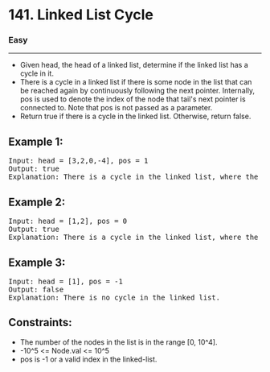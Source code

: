 # 141. Linked List Cycle

### Easy

---

- Given head, the head of a linked list, determine if the linked list has a cycle in it.
- There is a cycle in a linked list if there is some node in the list that can be reached again by continuously following the next pointer. Internally, pos is used to denote the index of the node that tail's next pointer is connected to. Note that pos is not passed as a parameter.
- Return true if there is a cycle in the linked list. Otherwise, return false.

## Example 1:

<pre>
Input: head = [3,2,0,-4], pos = 1
Output: true
Explanation: There is a cycle in the linked list, where the tail connects to the 1st node (0-indexed).
</pre>

## Example 2:

<pre>
Input: head = [1,2], pos = 0
Output: true
Explanation: There is a cycle in the linked list, where the tail connects to the 0th node.
</pre>

## Example 3:

<pre>
Input: head = [1], pos = -1
Output: false
Explanation: There is no cycle in the linked list.
</pre>

## Constraints:

- The number of the nodes in the list is in the range [0, 10^4].
- -10^5 <= Node.val <= 10^5
- pos is -1 or a valid index in the linked-list.
